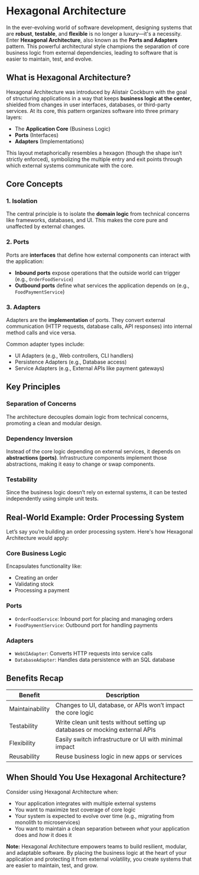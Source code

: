 # Hexagonal Architecture

In the ever-evolving world of software development, designing systems that are **robust**, **testable**, and **flexible** is no longer a luxury—it's a necessity. 
Enter **Hexagonal Architecture**, also known as the **Ports and Adapters** pattern. 
This powerful architectural style champions the separation of core business logic from external dependencies, leading to software that is easier to maintain, test, and evolve.

## What is Hexagonal Architecture?
Hexagonal Architecture was introduced by Alistair Cockburn with the goal of structuring applications in a way that keeps **business logic at the center**, shielded from changes in user interfaces, databases, or third-party services.
At its core, this pattern organizes software into three primary layers:
* The **Application Core** (Business Logic)
* **Ports** (Interfaces)
* **Adapters** (Implementations)

This layout metaphorically resembles a hexagon (though the shape isn’t strictly enforced), symbolizing the multiple entry and exit points through which external systems communicate with the core.

## Core Concepts

### 1. Isolation

The central principle is to isolate the **domain logic** from technical concerns like frameworks, databases, and UI. This makes the core pure and unaffected by external changes.

### 2. Ports

Ports are **interfaces** that define how external components can interact with the application:

* **Inbound ports** expose operations that the outside world can trigger (e.g., `OrderFoodService`)
* **Outbound ports** define what services the application depends on (e.g., `FoodPaymentService`)

### 3. Adapters

Adapters are the **implementation** of ports. They convert external communication (HTTP requests, database calls, API responses) into internal method calls and vice versa.

Common adapter types include:

* UI Adapters (e.g., Web controllers, CLI handlers)
* Persistence Adapters (e.g., Database access)
* Service Adapters (e.g., External APIs like payment gateways)

## Key Principles

### Separation of Concerns
The architecture decouples domain logic from technical concerns, promoting a clean and modular design.

### Dependency Inversion
Instead of the core logic depending on external services, it depends on **abstractions (ports)**. Infrastructure components implement those abstractions, making it easy to change or swap components.

### Testability
Since the business logic doesn’t rely on external systems, it can be tested independently using simple unit tests.

## Real-World Example: Order Processing System

Let’s say you’re building an order processing system. Here's how Hexagonal Architecture would apply:

### Core Business Logic

Encapsulates functionality like:

* Creating an order
* Validating stock
* Processing a payment

### Ports

* `OrderFoodService`: Inbound port for placing and managing orders
* `FoodPaymentService`: Outbound port for handling payments

### Adapters

* `WebUIAdapter`: Converts HTTP requests into service calls
* `DatabaseAdapter`: Handles data persistence with an SQL database


## Benefits Recap

| Benefit         | Description                                                                  |
| --------------- | ---------------------------------------------------------------------------- |
| Maintainability | Changes to UI, database, or APIs won’t impact the core logic                 |
| Testability     | Write clean unit tests without setting up databases or mocking external APIs |
| Flexibility     | Easily switch infrastructure or UI with minimal impact                       |
| Reusability     | Reuse business logic in new apps or services                                 |

## When Should You Use Hexagonal Architecture?

Consider using Hexagonal Architecture when:

* Your application integrates with multiple external systems
* You want to maximize test coverage of core logic
* Your system is expected to evolve over time (e.g., migrating from monolith to microservices)
* You want to maintain a clean separation between *what* your application does and *how* it does it


**Note:**
Hexagonal Architecture empowers teams to build resilient, modular, and adaptable software. 
By placing the business logic at the heart of your application and protecting it from external volatility, you create systems that are easier to maintain, test, and grow.


